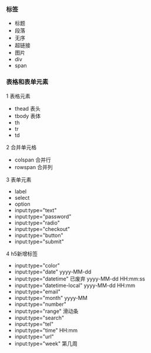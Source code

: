 ### 标签
* 标题
* 段落
* 无序
* 超链接
* 图片
* div
* span

### 表格和表单元素
1 表格元素
* thead 表头
* tbody 表体
* th
* tr
* td

2 合并单元格
* colspan 合并行
* rowspan 合并列

3 表单元素
* label
* select
* option
* input:type="text"
* input:type="password"
* input:type="radio"
* input:type="checkout"
* input:type="button"
* input:type="submit"

4 h5新增标签
* input:type="color"
* input:type="date"  yyyy-MM-dd
* input:type="datetime" 已废弃 yyyy-MM-dd HH:mm:ss
* input:type="datetime-local" yyyy-MM-dd HH:mm
* input:type="email"
* input:type="month" yyyy-MM
* input:type="number"
* input:type="range"  滑动条
* input:type="search"
* input:type="tel"
* input:type="time"  HH:mm
* input:type="url"
* input:type="week"  第几周
